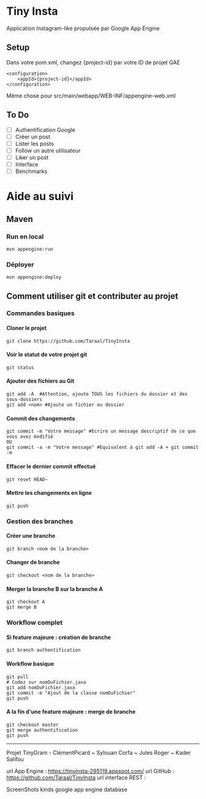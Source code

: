 Tiny Insta
==================

Application Instagram-like propulsée par Google App Engine

## Setup

Dans votre pom.xml, changez {project-id} par votre ID de projet GAE

    <configuration>
        <appId>{project-id}</appId>
    </configuration>

Même chose pour src/main/webapp/WEB-INF/appengine-web.xml

## To Do

- [ ] Authentification Google
- [ ] Créer un post
- [ ] Lister les posts
- [ ] Follow un autre utilisateur
- [ ] Liker un post
- [ ] Interface
- [ ] Benchmarks

# Aide au suivi
## Maven
### Run en local

    mvn appengine:run

### Déployer

    mvn appengine:deploy

## Comment utiliser git et contributer au projet
### Commandes basiques
#### Cloner le projet
    git clone https://github.com/Taraal/TinyInsta
#### Voir le statut de votre projet git
    git status
#### Ajouter des fichiers au Git
    git add -A  #Attention, ajoute TOUS les fichiers du dossier et des sous-dossiers
    git add <nom> #Ajoute un fichier ou dossier
#### Commit des changements
    git commit -m "Votre message" #Ecrire un message descriptif de ce que vous avez modifié
    OU 
    git commit -a -m "Votre message" #Equivalent à git add -A + git commit -m
#### Effacer le dernier commit effectué
    git reset HEAD~
#### Mettre les changements en ligne
    git push 

### Gestion des branches
#### Créer une branche
    git branch <nom de la branche>
#### Changer de branche
    git checkout <nom de la branche>
#### Merger la branche B sur la branche A
    git checkout A 
    git merge B

### Workflow complet 
#### Si feature majeure : création de branche
    git branch authentification

#### Workflow basique
    git pull
    # Codez sur nomDuFichier.java
    git add nomDuFichier.java
    git commit -m "Ajout de la classe nomDuFichier"
    git push

#### A la fin d'une feature majeure : merge de branche
    git checkout master
    git merge authentification
    git push
------------------------------------------------------------------------------------------------------------------------------------------------------------------
Projet TinyGram - ClémentPicard ~ Sylouan Corfa ~ Jules Roger ~ Kader Salifou

url App Engine : https://tinyinsta-295119.appspot.com/
url GitHub : https://github.com/Taraal/TinyInsta
url interface REST : 

ScreenShots kinds google app engine database


